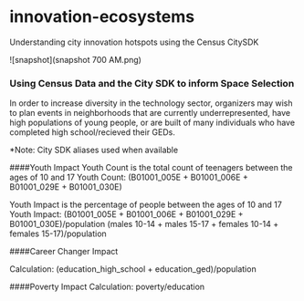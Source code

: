 # innovation-ecosystems
Understanding city innovation hotspots using the Census CitySDK

![snapshot](snapshot 700 AM.png)


### Using Census Data and the City SDK to inform Space Selection

In order to increase diversity in the technology sector, organizers may wish to plan events in neighborhoods that are currently underrepresented, have high populations of young people, or are built of many individuals who have completed high school/recieved their GEDs.  

*Note: City SDK aliases used when available


####Youth Impact
Youth Count is the total count of teenagers between the ages of 10 and 17
Youth Count:  (B01001_005E + B01001_006E + B01001_029E + B01001_030E)

Youth Impact is the percentage of people between the ages of 10 and 17
Youth Impact:  (B01001_005E + B01001_006E + B01001_029E + B01001_030E)/population
              (males 10-14 + males 15-17 + females 10-14 + females 15-17)/population

####Career Changer Impact

Calculation: (education_high_school + education_ged)/population


####Poverty Impact
Calculation:  poverty/education
